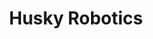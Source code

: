 ---
article: 
    publishedTime: "2025-06-19T02:07:41Z"
    modifiedTime: "2025-06-19T02:07:41Z"
    authors: ["Violet Monserate"]
    section: Personal Projects
    tags: ["js", "vite", "react", "cesium", "resium"]
layout: '@components/MarkdownProjectLayout.astro'
title: Husky Robotics
description: Improvements to the Husky Robotics rover control interface utilizing React components in JSX
seoDescription: Violet Monserate's React widgets to track Mars rover using JSX, Cesium, delivering glTF tiles in RESTful URI. Rover controls, telemetry, and pathing.
image:
    src: "@assets/rays.webp"
    alt: "The Astro logo on a dark background with rainbow rays."
startDate: '2023-10'
icons: ["js", "vite", "react", "cesium", "github"]
---